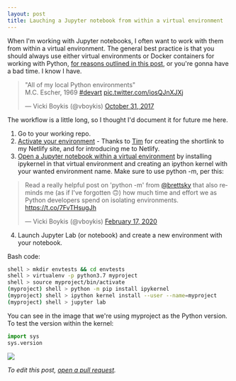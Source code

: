 ```yaml
---
layout: post
title: Lauching a Jupyter notebook from within a virtual environment
---
```


<meta name="twitter:card" content="summary">
<meta name="twitter:site" content="@vboykis">
<meta name="twitter:creator" content="@vboykis">
<meta name="twitter:title" content="Launching a Jupyter notebook from within a venv">
<meta name="twitter:description" content="Notes for myself.">


When I'm working with Jupyter notebooks, I often want to work with them from within a virtual environment. The general best practice is that you should always use either virtual environments or Docker containers for working with Python, [for reasons outlined in this post](https://snarky.ca/a-quick-and-dirty-guide-on-how-to-install-packages-for-python/), or you're gonna have a bad time. I know I have. 

<blockquote class="twitter-tweet"><p lang="en" dir="ltr">&quot;All of my local Python environments&quot;<br>M.C. Escher, 1969 <a href="https://twitter.com/hashtag/devart?src=hash&amp;ref_src=twsrc%5Etfw">#devart</a> <a href="https://t.co/iosQJnXJXj">pic.twitter.com/iosQJnXJXj</a></p>&mdash; Vicki Boykis (@vboykis) <a href="https://twitter.com/vboykis/status/925467002642354176?ref_src=twsrc%5Etfw">October 31, 2017</a></blockquote> <script async src="https://platform.twitter.com/widgets.js" charset="utf-8"></script> 


The workflow is a little long, so I thought I'd document it for future me here. 

1. Go to your working repo. 
2. [Activate your environment](https://venv.netlify.com/) - Thanks to [Tim](https://twitter.com/tdhopper/) for creating the shortlink to my Netlify site, and for introducing me to Netlify.
3. [Open a Jupyter notebook within a virtual environment](https://anbasile.github.io/posts/2017-06-25-jupyter-venv/) by installing ipykernel in that virtual environment and creating an ipython kernel with your wanted environment name. Make sure to use python -m, per this: 

<blockquote class="twitter-tweet"><p lang="en" dir="ltr">Read a really helpful post on &#39;python -m&#39; from <a href="https://twitter.com/brettsky?ref_src=twsrc%5Etfw">@brettsky</a> that also reminds me (as if I&#39;ve forgotten 🙃) how much time and effort we as Python developers spend on isolating environments. <a href="https://t.co/7FvTHsugJh">https://t.co/7FvTHsugJh</a></p>&mdash; Vicki Boykis (@vboykis) <a href="https://twitter.com/vboykis/status/1229453187893153792?ref_src=twsrc%5Etfw">February 17, 2020</a></blockquote> <script async src="https://platform.twitter.com/widgets.js" charset="utf-8"></script> 

4. Launch Jupyter Lab (or notebook) and create a new environment with your notebook. 


Bash code: 

```bash
shell > mkdir envtests && cd envtests
shell > virtualenv -p python3.7 myproject
shell > source myproject/bin/activate 
(myproject) shell > python -m pip install ipykernel
(myproject) shell > ipython kernel install --user --name=myproject
(myproject) shell > jupyter lab
```

You can see in the image that we're using myproject as the Python version. To test the version within the kernel: 
```python
import sys
sys.version
```

![](https://raw.githubusercontent.com/veekaybee/veekaybee.github.io/master/images/myvenv2.png)

*To edit this post, [open a pull request](https://github.com/veekaybee/veekaybee.github.io).* 
